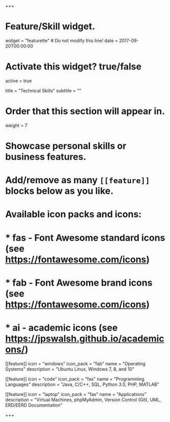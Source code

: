 +++
# Feature/Skill widget.
widget = "featurette"  # Do not modify this line!
date = 2017-09-20T00:00:00

# Activate this widget? true/false
active = true

title = "Technical Skills"
subtitle = ""

# Order that this section will appear in.
weight = 7

# Showcase personal skills or business features.
# 
# Add/remove as many `[[feature]]` blocks below as you like.
# 
# Available icon packs and icons:
# * fas - Font Awesome standard icons (see https://fontawesome.com/icons)
# * fab - Font Awesome brand icons (see https://fontawesome.com/icons)
# * ai - academic icons (see https://jpswalsh.github.io/academicons/)

[[feature]]
  icon = "windows"
  icon_pack = "fab"
  name = "Operating Systems"
  description = "Ubuntu Linux, Windows 7, 8, and 10"
  
[[feature]]
  icon = "code"
  icon_pack = "fas"
  name = "Programming Languages"
  description = "Java, C/C++, SQL, Python 3.0, PHP, MATLAB"  
  
[[feature]]
  icon = "laptop"
  icon_pack = "fas"
  name = "Applications"
  description = "Virtual Machines, phpMyAdmin, Version Control (Git), UML, ERD/EERD Documentation"

+++
